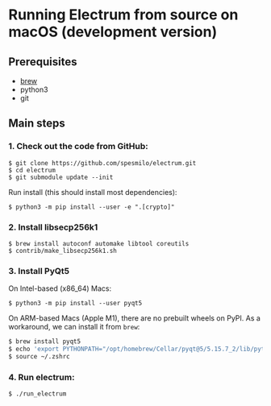 # Running Electrum from source on macOS (development version)

## Prerequisites

- [brew](https://brew.sh/)
- python3
- git

## Main steps

### 1. Check out the code from GitHub:
```
$ git clone https://github.com/spesmilo/electrum.git
$ cd electrum
$ git submodule update --init
```

Run install (this should install most dependencies):
```
$ python3 -m pip install --user -e ".[crypto]"
```

### 2. Install libsecp256k1
```
$ brew install autoconf automake libtool coreutils
$ contrib/make_libsecp256k1.sh
```

### 3. Install PyQt5

On Intel-based (x86_64) Macs:
```
$ python3 -m pip install --user pyqt5
```

On ARM-based Macs (Apple M1), there are no prebuilt wheels on PyPI.
As a workaround, we can install it from `brew`:
```zsh
$ brew install pyqt5
$ echo 'export PYTHONPATH="/opt/homebrew/Cellar/pyqt@5/5.15.7_2/lib/python3.9/site-packages"' >> ~/.zshrc
$ source ~/.zshrc
```

### 4. Run electrum:
```
$ ./run_electrum
```
